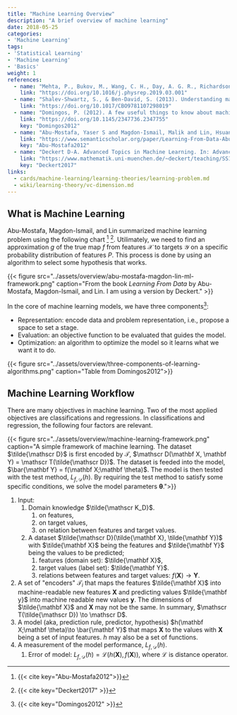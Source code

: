 ```yaml
---
title: "Machine Learning Overview"
description: "A brief overview of machine learning"
date: 2018-05-25
categories:
- 'Machine Learning'
tags:
- 'Statistical Learning'
- 'Machine Learning'
- 'Basics'
weight: 1
references:
  - name: "Mehta, P., Bukov, M., Wang, C. H., Day, A. G. R., Richardson, C., Fisher, C. K., & Schwab, D. J. (2019). A high-bias, low-variance introduction to Machine Learning for physicists. Physics Reports, 810, 1–124."
    link: "https://doi.org/10.1016/j.physrep.2019.03.001"
  - name: "Shalev-Shwartz, S., & Ben-David, S. (2013). Understanding machine learning: From theory to algorithms. Understanding Machine Learning: From Theory to Algorithms"
    link: "https://doi.org/10.1017/CBO9781107298019"
  - name: "Domingos, P. (2012). A few useful things to know about machine learning. Communications of the ACM, 55 (10), 78–87."
    link: "https://doi.org/10.1145/2347736.2347755"
    key: "Domingos2012"
  - name: "Abu-Mostafa, Yaser S and Magdon-Ismail, Malik and Lin, Hsuan-Tien. Learning from Data. 2012. Available: https://www.semanticscholar.org/paper/Learning-From-Data-Abu-Mostafa-Magdon-Ismail/1c0ed9ed3201ef381cc392fc3ca91cae6ecfc698"
    link: "https://www.semanticscholar.org/paper/Learning-From-Data-Abu-Mostafa-Magdon-Ismail/1c0ed9ed3201ef381cc392fc3ca91cae6ecfc698"
    key: "Abu-Mostafa2012"
  - name: "Deckert D-A. Advanced Topics in Machine Learning. In: Advanced Topics in Machine Learning [Internet]. Apr 2017 [cited 17 Oct 2021]. Available: https://www.mathematik.uni-muenchen.de/~deckert/teaching/SS17/ATML/"
    link: "https://www.mathematik.uni-muenchen.de/~deckert/teaching/SS17/ATML/"
    key: "Deckert2017"
links:
  - cards/machine-learning/learning-theories/learning-problem.md
  - wiki/learning-theory/vc-dimension.md
---
```



## What is Machine Learning

Abu-Mostafa, Magdon-Ismail, and Lin summarized machine learning problem using the following chart [^Abu-Mostafa2012] [^Deckert2017]. Utilimately, we need to find an approximation $g$ of the true map $f$ from features $\mathcal X$ to targets $\mathcal Y$ on a specific probability distribution of features $P$. This process is done by using an algorithm to select some hypothesis that works.

{{< figure src="../assets/overview/abu-mostafa-magdon-lin-ml-framework.png" caption="From the book *Learning From Data* by Abu-Mostafa, Magdon-Ismail, and Lin. I am using a version by Deckert." >}}


In the core of machine learning models, we have three components[^Domingos2012]:

- Representation: encode data and problem representation, i.e., propose a space to set a stage.
- Evaluation: an objective function to be evaluated that guides the model.
- Optimization: an algorithm to optimize the model so it learns what we want it to do.


{{< figure src="../assets/overview/three-components-of-learning-algorithms.png" caption="Table from Domingos2012">}}






## Machine Learning Workflow

There are many objectives in machine learning. Two of the most applied objectives are classifications and regressions. In classifications and regression, the following four factors are relevant.

{{< figure src="../assets/overview/machine-learning-framework.png" caption="A simple framework of machine learning. The dataset $\tilde{\mathscr D}$ is first encoded by $\mathscr T$, $\mathscr D(\mathbf X, \mathbf Y) = \mathscr T(\tilde{\mathscr D})$. The dataset is feeded into the model, $\bar{\mathbf Y} = f(\mathbf X;\mathbf \theta)$. The model is then tested with the test method, $L_{f, \mathscr D}(h)$. By requiring the test method to satisfy some specific conditions, we solve the model parameters $\mathbf\theta$.">}}


1. Input:
   1. Domain knowledge $\tilde{\mathscr K_D}$.
      1. on features,
      2. on target values,
      3. on relation between features and target values.
   2. A dataset $\tilde{\mathscr D}(\tilde{\mathbf X}, \tilde{\mathbf Y})$ with $\tilde{\mathbf X}$ being the features and $\tilde{\mathbf Y}$ being the values to be predicted;
      1. features (domain set): $\tilde{\mathbf X}$,
      2. target values (label set): $\tilde{\mathbf Y}$.
      3. relations between features and target values: $f(\mathbf X) \to \mathbf Y$.
2. A set of "encoders" $\mathscr T_i$ that maps the features $\tilde{\mathbf X}$ into machine-readable new features $\mathbf X$ and predicting values $\tilde{\mathbf y}$ into machine readable new values $\mathbf y$. The dimensions of $\tilde{\mathbf X}$ and $\mathbf X$ may not be the same. In summary, $\mathscr T(\tilde{\mathscr D}) \to \mathscr D$.
3. A model (aka, prediction rule, predictor, hypothesis) $h(\mathbf X;\mathbf \theta)\to \bar{\mathbf Y}$ that maps $\mathbf X$ to the values with $\mathbf X$ being a set of input features. $h$ may also be a set of functions.
4. A measurement of the model performance, $L_{f, \mathscr D}(h)$.
   1. Error of model: $L_{f, \mathscr D}(h) = \mathscr L(h(\mathbf X), f(\mathbf X))$, where $\mathscr L$ is distance operator.



[^Domingos2012]: {{< cite key="Domingos2012" >}}
[^Abu-Mostafa2012]: {{< cite key="Abu-Mostafa2012">}}
[^Deckert2017]: {{< cite key="Deckert2017" >}}